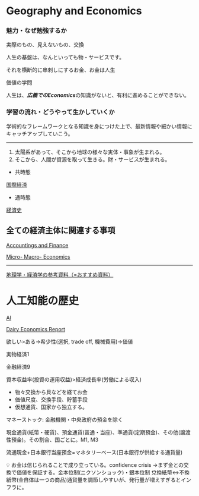 # Geography and Economics

### 魅力・なぜ勉強するか

実際のもの、見えないもの、交換

人生の基盤は、なんといっても物・サービスです。

それを横断的に串刺しにするお金、お金は人生

価値の学問　

人生は、***広義でのEconomics***の知識がないと、有利に進めることができない。

### 学習の流れ・どうやって生かしていくか

学術的なフレームワークとなる知識を身につけた上で、最新情報や細かい情報にキャッチアップしていこう。

---

1. 太陽系があって、そこから地球の様々な実体・事象が生まれる。
2. そこから、人間が資源を取って生きる。財・サービスが生まれる。
- 共時態

[国際経済](Geography%20and%20Economics%2037e2a93cfecb45fdb1addec9ece6aab5/%E5%9B%BD%E9%9A%9B%E7%B5%8C%E6%B8%88%2036ad99782f1e472387952c57b9cb6560.md)

- 通時態

[経済史](Geography%20and%20Economics%2037e2a93cfecb45fdb1addec9ece6aab5/%E7%B5%8C%E6%B8%88%E5%8F%B2%203dfb1d274df3485c9fa46f6ba21ed4fb.md)

## 全ての経済主体に関連する事項

[Accountings and Finance](Geography%20and%20Economics%2037e2a93cfecb45fdb1addec9ece6aab5/Accountings%20and%20Finance%20226a7c3bbf2f4f828b445d2e6ff82085.md)

[Micro- Macro- Economics](Geography%20and%20Economics%2037e2a93cfecb45fdb1addec9ece6aab5/Micro-%20Macro-%20Economics%207f0937726b13476f896011a86678ac36.md)

---

[地理学・経済学の参考資料（=おすすめ資料）](Geography%20and%20Economics%2037e2a93cfecb45fdb1addec9ece6aab5/%E5%9C%B0%E7%90%86%E5%AD%A6%E3%83%BB%E7%B5%8C%E6%B8%88%E5%AD%A6%E3%81%AE%E5%8F%82%E8%80%83%E8%B3%87%E6%96%99%EF%BC%88=%E3%81%8A%E3%81%99%E3%81%99%E3%82%81%E8%B3%87%E6%96%99%EF%BC%89%20a0b1c747ef9d4d1fb46be667e4502d2f.md)

# 人工知能の歴史

[AI](Geography%20and%20Economics%2037e2a93cfecb45fdb1addec9ece6aab5/AI%20f7755b68cb404c2ca3db18f72f1d490c.md)

[Dairy Economics Report](Geography%20and%20Economics%2037e2a93cfecb45fdb1addec9ece6aab5/Dairy%20Economics%20Report%209acd9ebc3d994e5eb947b2b4ea1a6db2.csv)

欲しい>ある→希少性(選択, trade off, 機械費用)→価値

実物経済1

金融経済9

資本収益率(投資の運用収益)>経済成長率(労働による収入)

- 物々交換から貝などを経てお金
- 価値尺度、交換手段、貯蓄手段
- 仮想通貨、国家から独立する。

マネーストック: 金融機関・中央政府の預金を除く

現金通貨(紙幣・硬貨)、預金通貨(普通・当座)、準通貨(定期預金)、その他(譲渡性預金)。その割合、国ごとに。M1, M3

流通現金+日本銀行当座預金=マネタリーベース(日本銀行が供給する通貨量)

<aside>
💡 お金は信じられることで成り立っている。confidence crisis
→まず金との交換で価値を保証する。金本位制(ニクソンショック)・銀本位制
兌換紙幣↔不換紙幣(金自体は一つの商品)通貨量を調節しやすいが、発行量が増えすぎるとインフラに。

</aside>